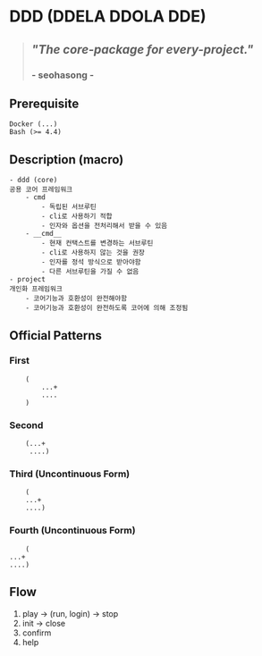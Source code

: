 # DDD (DDELA DDOLA DDE)
> ## *"The core-package for every-project."*
> ### - seohasong -

## Prerequisite
```
Docker (...)
Bash (>= 4.4)
```

## Description (macro)
```
- ddd (core)
공용 코어 프레임워크
    - cmd
        - 독립된 서브루틴
        - cli로 사용하기 적합
        - 인자와 옵션을 전처리해서 받을 수 있음
    - __cmd__
        - 현재 컨택스트를 변경하는 서브루틴
        - cli로 사용하지 않는 것을 권장
        - 인자를 정석 방식으로 받아야함
        - 다른 서브루틴을 가질 수 없음
- project
개인화 프레임워크
    - 코어기능과 호환성이 완전해야함
    - 코어기능과 호환성이 완전하도록 코어에 의해 조정됨
```

## Official Patterns
### First
```
    (
        ...+
        ....
    )
```
### Second
```
    (...+
     ....)
```
### Third (Uncontinuous Form)
```
    (
    ...+
    ....)
```
### Fourth (Uncontinuous Form)
```
    (
...+
....)
```

## Flow
1. play -> (run, login) -> stop
1. init -> close
1. confirm
1. help
